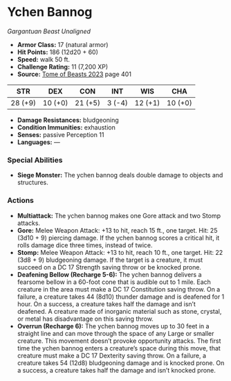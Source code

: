 # Ychen Bannog

*Gargantuan* *Beast* *Unaligned*

- **Armor Class:** 17 (natural armor)
- **Hit Points:** 186 (12d20 + 60)
- **Speed:** walk 50 ft.
- **Challenge Rating:** 11 (7,200 XP)
- **Source:** [Tome of Beasts 2023](https://koboldpress.com/kpstore/product/tome-of-beasts-1-2023-edition/) page 401

| STR | DEX | CON | INT | WIS | CHA |
| --- | --- | --- | --- | --- | --- |
| 28 (+9) | 10 (+0) | 21 (+5) | 3 (-4) | 12 (+1) | 10 (+0) |

- **Damage Resistances:** bludgeoning
- **Condition Immunities:** exhaustion
- **Senses:** passive Perception 11
- **Languages:** —

### Special Abilities

- **Siege Monster:** The ychen bannog deals double damage to objects and structures.

### Actions

- **Multiattack:** The ychen bannog makes one Gore attack and two Stomp attacks.
- **Gore:** Melee Weapon Attack: +13 to hit, reach 15 ft., one target. Hit: 25 (3d10 + 9) piercing damage. If the ychen bannog scores a critical hit, it rolls damage dice three times, instead of twice.
- **Stomp:** Melee Weapon Attack: +13 to hit, reach 10 ft., one target. Hit: 22 (3d8 + 9) bludgeoning damage. If the target is a creature, it must succeed on a DC 17 Strength saving throw or be knocked prone.
- **Deafening Bellow (Recharge 5-6):** The ychen bannog delivers a fearsome bellow in a 60-foot cone that is audible out to 1 mile. Each creature in the area must make a DC 17 Constitution saving throw. On a failure, a creature takes 44 (8d10) thunder damage and is deafened for 1 hour. On a success, a creature takes half the damage and isn’t deafened. A creature made of inorganic material such as stone, crystal, or metal has disadvantage on this saving throw.
- **Overrun (Recharge 6):** The ychen bannog moves up to 30 feet in a straight line and can move through the space of any Large or smaller creature. This movement doesn’t provoke opportunity attacks. The first time the ychen bannog enters a creature’s space during this move, that creature must make a DC 17 Dexterity saving throw. On a failure, a creature takes 54 (12d8) bludgeoning damage and is knocked prone. On a success, a creature takes half the damage and isn’t knocked prone.
